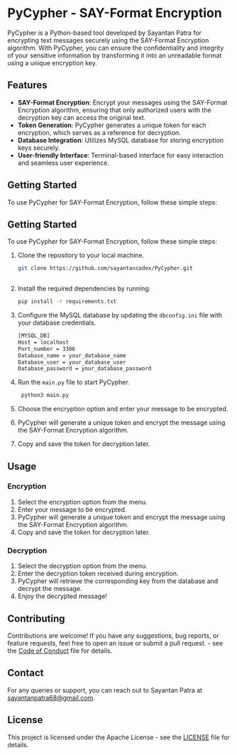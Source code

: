 # PyCypher - SAY-Format Encryption

PyCypher is a Python-based tool developed by Sayantan Patra for encrypting text messages securely using the SAY-Format Encryption algorithm. With PyCypher, you can ensure the confidentiality and integrity of your sensitive information by transforming it into an unreadable format using a unique encryption key.

## Features

- **SAY-Format Encryption**: Encrypt your messages using the SAY-Format Encryption algorithm, ensuring that only authorized users with the decryption key can access the original text.
- **Token Generation**: PyCypher generates a unique token for each encryption, which serves as a reference for decryption.
- **Database Integration**: Utilizes MySQL database for storing encryption keys securely.
- **User-friendly Interface**: Terminal-based interface for easy interaction and seamless user experience.

## Getting Started

To use PyCypher for SAY-Format Encryption, follow these simple steps:
## Getting Started

To use PyCypher for SAY-Format Encryption, follow these simple steps:

1. Clone the repository to your local machine.
   ```bash
   git clone https://github.com/sayantancodex/PyCypher.git
  
2. Install the required dependencies by running:

   ```bash
   pip install -r requirements.txt
3. Configure the MySQL database by updating the `dbconfig.ini` file with your database credentials.
    ```bash
   [MYSQL_DB]
   Host = localhost
   Port_number = 3306
   Database_name = your_database_name
   Database_user = your_database_user
   Database_password = your_database_password

4. Run the `main.py` file to start PyCypher.
    ```bash
     python3 main.py
5. Choose the encryption option and enter your message to be encrypted.
6. PyCypher will generate a unique token and encrypt the message using the SAY-Format Encryption algorithm.
7. Copy and save the token for decryption later.

## Usage

### Encryption

1. Select the encryption option from the menu.
2. Enter your message to be encrypted.
3. PyCypher will generate a unique token and encrypt the message using the SAY-Format Encryption algorithm.
4. Copy and save the token for decryption later.

### Decryption

1. Select the decryption option from the menu.
2. Enter the decryption token received during encryption.
3. PyCypher will retrieve the corresponding key from the database and decrypt the message.
4. Enjoy the decrypted message!

## Contributing

Contributions are welcome! If you have any suggestions, bug reports, or feature requests, feel free to open an issue or submit a pull request. - see the [Code of Conduct](CODE_OF_CONDUCT) file for details.

## Contact

For any queries or support, you can reach out to Sayantan Patra at [sayantanpatra68@gmail.com](mailto:sayantanpatra68@gmail.com).

## License

This project is licensed under the Apache License - see the [LICENSE](LICENSE) file for details.
